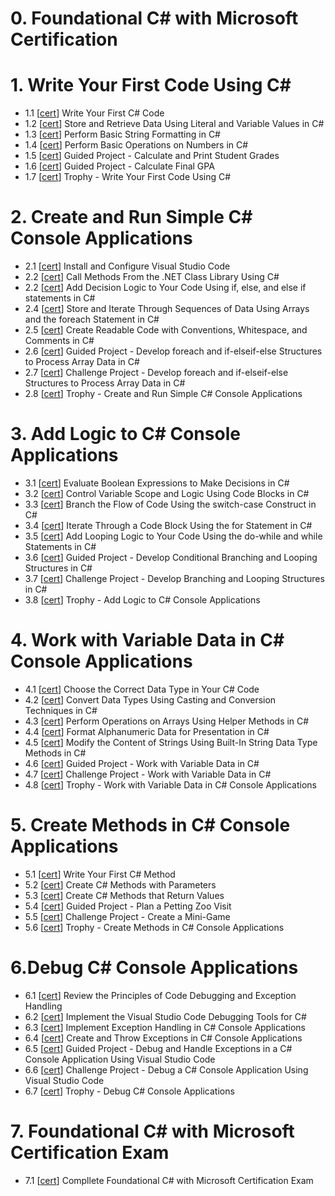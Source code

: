 # 0. Foundational C# with Microsoft Certification
# 1. Write Your First Code Using C#
- 1.1 [[cert](https://learn.microsoft.com/en-us/users/tonyphung-1698/achievements/qsqf6t3e)] Write Your First C# Code
- 1.2 [[cert](https://learn.microsoft.com/en-us/users/tonyphung-1698/achievements/fmfggefx)] Store and Retrieve Data Using Literal and Variable Values in C#
- 1.3 [[cert](https://learn.microsoft.com/en-us/users/tonyphung-1698/achievements/yey9efwr)] Perform Basic String Formatting in C#
- 1.4 [[cert](https://learn.microsoft.com/en-us/users/tonyphung-1698/achievements/pgk6kjl4)] Perform Basic Operations on Numbers in C#
- 1.5 [[cert](https://learn.microsoft.com/en-us/users/tonyphung-1698/achievements/378znjkh)] Guided Project - Calculate and Print Student Grades
- 1.6 [[cert](https://learn.microsoft.com/en-us/users/TONYPHUNG-1698/achievements/9R3ANKPU)] Guided Project - Calculate Final GPA
- 1.7 [[cert](https://learn.microsoft.com/en-us/users/tonyphung-1698/achievements/fqyezltx)] Trophy - Write Your First Code Using C#

# 2. Create and Run Simple C# Console Applications
- 2.1 [[cert]()] Install and Configure Visual Studio Code
- 2.2 [[cert]()] Call Methods From the .NET Class Library Using C#
- 2.2 [[cert]()] Add Decision Logic to Your Code Using if, else, and else if statements in C#
- 2.4 [[cert]()] Store and Iterate Through Sequences of Data Using Arrays and the foreach Statement in C#
- 2.5 [[cert]()] Create Readable Code with Conventions, Whitespace, and Comments in C#
- 2.6 [[cert]()] Guided Project - Develop foreach and if-elseif-else Structures to Process Array Data in C#
- 2.7 [[cert]()] Challenge Project - Develop foreach and if-elseif-else Structures to Process Array Data in C#
- 2.8 [[cert]()] Trophy - Create and Run Simple C# Console Applications

# 3. Add Logic to C# Console Applications
- 3.1 [[cert]()] Evaluate Boolean Expressions to Make Decisions in C#
- 3.2 [[cert]()] Control Variable Scope and Logic Using Code Blocks in C#
- 3.3 [[cert]()] Branch the Flow of Code Using the switch-case Construct in C#
- 3.4 [[cert]()] Iterate Through a Code Block Using the for Statement in C#
- 3.5 [[cert]()] Add Looping Logic to Your Code Using the do-while and while Statements in C#
- 3.6 [[cert]()] Guided Project - Develop Conditional Branching and Looping Structures in C#
- 3.7 [[cert]()] Challenge Project - Develop Branching and Looping Structures in C#
- 3.8 [[cert]()] Trophy - Add Logic to C# Console Applications

# 4. Work with Variable Data in C# Console Applications
- 4.1 [[cert]()] Choose the Correct Data Type in Your C# Code
- 4.2 [[cert]()] Convert Data Types Using Casting and Conversion Techniques in C#
- 4.3 [[cert]()] Perform Operations on Arrays Using Helper Methods in C#
- 4.4 [[cert]()] Format Alphanumeric Data for Presentation in C#
- 4.5 [[cert]()] Modify the Content of Strings Using Built-In String Data Type Methods in C#
- 4.6 [[cert]()] Guided Project - Work with Variable Data in C#
- 4.7 [[cert]()] Challenge Project - Work with Variable Data in C#
- 4.8 [[cert]()] Trophy - Work with Variable Data in C# Console Applications

# 5. Create Methods in C# Console Applications
- 5.1 [[cert]()] Write Your First C# Method
- 5.2 [[cert]()] Create C# Methods with Parameters
- 5.3 [[cert]()] Create C# Methods that Return Values
- 5.4 [[cert]()] Guided Project - Plan a Petting Zoo Visit
- 5.5 [[cert]()] Challenge Project - Create a Mini-Game
- 5.6 [[cert]()] Trophy - Create Methods in C# Console Applications

# 6.Debug C# Console Applications
- 6.1 [[cert]()] Review the Principles of Code Debugging and Exception Handling
- 6.2 [[cert]()] Implement the Visual Studio Code Debugging Tools for C#
- 6.3 [[cert]()] Implement Exception Handling in C# Console Applications
- 6.4 [[cert]()] Create and Throw Exceptions in C# Console Applications
- 6.5 [[cert]()] Guided Project - Debug and Handle Exceptions in a C# Console Application Using Visual Studio Code
- 6.6 [[cert]()] Challenge Project - Debug a C# Console Application Using Visual Studio Code
- 6.7 [[cert]()] Trophy - Debug C# Console Applications

# 7. Foundational C# with Microsoft Certification Exam
- 7.1 [[cert]()] Compllete Foundational C# with Microsoft Certification Exam
